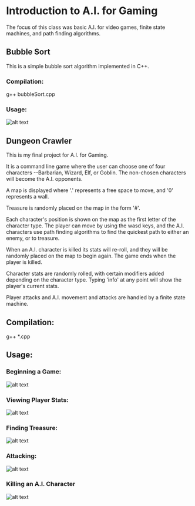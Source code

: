 # Introduction to A.I. for Gaming

The focus of this class was basic A.I. for video games, finite state machines, and path finding algorithms. 

## Bubble Sort
This is a simple bubble sort algorithm implemented in C++.

### Compilation:
g++ bubbleSort.cpp

### Usage:
![alt text](https://github.com/NotQuiteHeroes/Resources/blob/master/ScreenShots/bubbleSortAI.JPG "Basic Bubble Sort")

## Dungeon Crawler
This is my final project for A.I. for Gaming. 

It is a command line game where the user can choose one of four characters
--Barbarian, Wizard, Elf, or Goblin. The non-chosen characters will become the A.I. opponents. 

A map is displayed where '.' represents a free space to move, and '0' represents a wall. 

Treasure is randomly placed on the map in the form '#'. 

Each character's position is shown on the map as the first letter of the character type. The player can move by using the
wasd keys, and the A.I. characters use path finding algorithms to find the quickest path to either an enemy, or to 
treasure. 

When an A.I. character is killed its stats will re-roll, and they will be randomly placed on the map to begin
again. The game ends when the player is killed. 

Character stats are randomly rolled, with certain modifiers added depending on the character type.
Typing 'info' at any point will show the player's current stats.

Player attacks and A.I. movement and attacks are handled by a finite state machine.

## Compilation:
g++ *.cpp

## Usage:

### Beginning a Game:
![alt text](https://github.com/NotQuiteHeroes/Resources/blob/master/ScreenShots/dungeonCrawlerOpening.JPG "Starting the Game")

### Viewing Player Stats:
![alt text](https://github.com/NotQuiteHeroes/Resources/blob/master/ScreenShots/dungeonCrawlerInfo.JPG "View stats")

### Finding Treasure:
![alt text](https://github.com/NotQuiteHeroes/Resources/blob/master/ScreenShots/dungeonCrawlerTreasure.JPG "Finding Treasure")

### Attacking:
![alt text](https://github.com/NotQuiteHeroes/Resources/blob/master/ScreenShots/dungeonCrawlerAttack.JPG "Attacking")

### Killing an A.I. Character
![alt text](https://github.com/NotQuiteHeroes/Resources/blob/master/ScreenShots/dungeonCrawlerKillChar.JPG "Killing a Bot")
